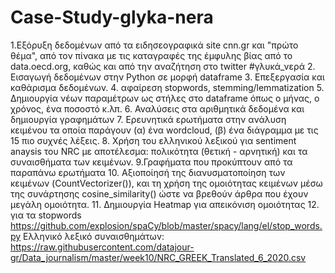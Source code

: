 # Case-Study-glyka-nera
1.Εξόρυξη δεδομένων από τα ειδησεογραφικά site cnn.gr και "πρώτο θέμα", από τον πίνακα με τις καταγραφές της έμφυλης βίας από το data.oecd.org, καθώς και από την αναζήτηση στο twitter #γλυκά_νερά
2. Εισαγωγή δεδομένων στην Python σε μορφή dataframe 
3. Επεξεργασία και καθάρισμα δεδομένων.
4. αφαίρεση stopwords, stemming/lemmatization 
5. Δημιουργία νέων παραμέτρων ως στήλες στο dataframe όπως o μήνας, ο χρόνος, ένα ποσοστό κ.λπ. 
6. Αναλύσεις στα αριθμητικά δεδομένα και δημιουργία γραφημάτων
7. Ερευνητικά ερωτήματα στην ανάλυση κειμένου τα οποία παράγουν (α) ένα wordcloud, (β) ένα διάγραμμα με τις 15 πιο συχνές λέξεις.
8. Χρήση του ελληνικού λεξικού για sentiment anaysis του NRC με αποτέλεσμα: πολικότητα (θετική - αρνητική) και τα συναισθήματα των κειμένων. 
9.Γραφήματα που προκύπτουν από τα παραπάνω ερωτήματα 
10. Αξιοποίησή της διανυσματοποίηση των κειμένων (CountVectorizer()), και τη χρήση της ομοιότητας κειμένων μέσω της συνάρτησης cosine_similarity() ώστε να βρεθούν άρθρα που έχουν μεγάλη ομοιότητα. 
11. Δημιουργία Heatmap για απεικόνιση ομοιότητας
12. για τα stopwords 
https://github.com/explosion/spaCy/blob/master/spacy/lang/el/stop_words.py
Ελληνικό λεξικό συναισθημάτων:
https://raw.githubusercontent.com/datajour-gr/Data_journalism/master/week10/NRC_GREEK_Translated_6_2020.csv
